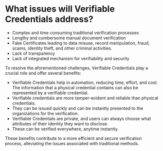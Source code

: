 # What issues will Verifiable Credentials address?

* Complex and time consuming traditional verification processes
* Lengthy and cumbersome manual document verification
* Fake Certificates leading to data misuse, record manipulation, fraud, scams, identity theft, and other criminal activities.
* Lack of transparency
* Lack of integrated mechanism for verifiability and security

To resolve the aforementioned challenges, Verifiable Credentials play a crucial role and offer several benefits:

* Verifiable Credentials help in automation, reducing time, effort, and cost. The information that a physical credential contains can also be represented by a verifiable credential.
* Verifiable credentials are more tamper-evident and reliable than physical credentials.
* They can be issued quickly and can be instantly presented to the organizations for the verification.
* Verifiable Credentials are private, and users can always choose what attributes of their identity they want to disclose.
* These can be verified everywhere, anytime instantly.

These benefits contribute to a more efficient and secure verification process, alleviating the issues associated with traditional methods.

